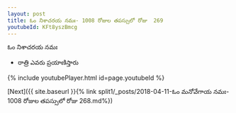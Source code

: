 ```yaml
---
layout: post
title: ఓం నిశాచరయ నమః- 1008 రోజుల తపస్సులో రోజు  269
youtubeId: KFt8yszBmcg
---
```

 
 
 ఓం నిశాచరయ నమః  
 
 -  రాత్రి ఎవరు ప్రయాణిస్తారు 
 
  
 
  
 
 
 
 
 
 


{% include youtubePlayer.html id=page.youtubeId %}
 
[Next]({{ site.baseurl }}{% link  split1/_posts/2018-04-11-ఓం మనోవేగాయ నమః- 1008 రోజుల తపస్సులో రోజు  268.md%})
 
